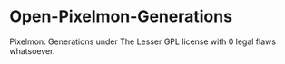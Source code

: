 # Open-Pixelmon-Generations
Pixelmon: Generations under The Lesser GPL license with 0 legal flaws whatsoever.
